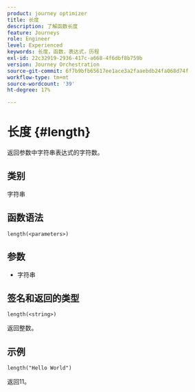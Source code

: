 ```yaml
---
product: journey optimizer
title: 长度
description: 了解函数长度
feature: Journeys
role: Engineer
level: Experienced
keywords: 长度，函数，表达式，历程
exl-id: 22c32919-2936-417c-a668-4f6dbf8b759b
version: Journey Orchestration
source-git-commit: 6f7b9bfb65617ee1ace3a2faaebdb24fa068d74f
workflow-type: tm+mt
source-wordcount: '39'
ht-degree: 17%

---
```


# 长度 {#length}

返回参数中字符串表达式的字符数。

## 类别

字符串

## 函数语法

`length(<parameters>)`

## 参数

* 字符串

## 签名和返回的类型

`length(<string>)`

返回整数。

## 示例

`length("Hello World")`

返回11。
